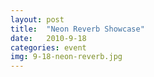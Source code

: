 ```yaml
---
layout: post
title:  "Neon Reverb Showcase"
date:   2010-9-18
categories: event
img: 9-18-neon-reverb.jpg
---
```

